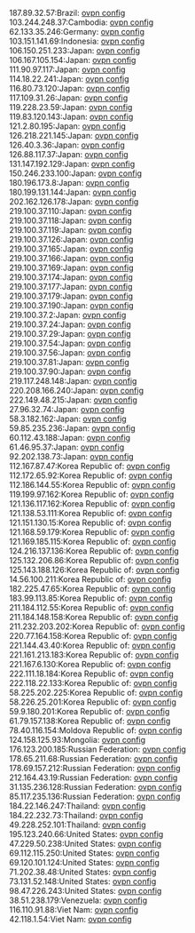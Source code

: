 187.89.32.57:Brazil: [ovpn config](vpn/187_89_32_57.ovpn)  
103.244.248.37:Cambodia: [ovpn config](vpn/103_244_248_37.ovpn)  
62.133.35.246:Germany: [ovpn config](vpn/62_133_35_246.ovpn)  
103.151.141.69:Indonesia: [ovpn config](vpn/103_151_141_69.ovpn)  
106.150.251.233:Japan: [ovpn config](vpn/106_150_251_233.ovpn)  
106.167.105.154:Japan: [ovpn config](vpn/106_167_105_154.ovpn)  
111.90.97.117:Japan: [ovpn config](vpn/111_90_97_117.ovpn)  
114.18.22.241:Japan: [ovpn config](vpn/114_18_22_241.ovpn)  
116.80.73.120:Japan: [ovpn config](vpn/116_80_73_120.ovpn)  
117.109.31.26:Japan: [ovpn config](vpn/117_109_31_26.ovpn)  
119.228.23.59:Japan: [ovpn config](vpn/119_228_23_59.ovpn)  
119.83.120.143:Japan: [ovpn config](vpn/119_83_120_143.ovpn)  
121.2.80.195:Japan: [ovpn config](vpn/121_2_80_195.ovpn)  
126.218.221.145:Japan: [ovpn config](vpn/126_218_221_145.ovpn)  
126.40.3.36:Japan: [ovpn config](vpn/126_40_3_36.ovpn)  
126.88.117.37:Japan: [ovpn config](vpn/126_88_117_37.ovpn)  
131.147.192.129:Japan: [ovpn config](vpn/131_147_192_129.ovpn)  
150.246.233.100:Japan: [ovpn config](vpn/150_246_233_100.ovpn)  
180.196.173.8:Japan: [ovpn config](vpn/180_196_173_8.ovpn)  
180.199.131.144:Japan: [ovpn config](vpn/180_199_131_144.ovpn)  
202.162.126.178:Japan: [ovpn config](vpn/202_162_126_178.ovpn)  
219.100.37.110:Japan: [ovpn config](vpn/219_100_37_110.ovpn)  
219.100.37.118:Japan: [ovpn config](vpn/219_100_37_118.ovpn)  
219.100.37.119:Japan: [ovpn config](vpn/219_100_37_119.ovpn)  
219.100.37.126:Japan: [ovpn config](vpn/219_100_37_126.ovpn)  
219.100.37.165:Japan: [ovpn config](vpn/219_100_37_165.ovpn)  
219.100.37.166:Japan: [ovpn config](vpn/219_100_37_166.ovpn)  
219.100.37.169:Japan: [ovpn config](vpn/219_100_37_169.ovpn)  
219.100.37.174:Japan: [ovpn config](vpn/219_100_37_174.ovpn)  
219.100.37.177:Japan: [ovpn config](vpn/219_100_37_177.ovpn)  
219.100.37.179:Japan: [ovpn config](vpn/219_100_37_179.ovpn)  
219.100.37.190:Japan: [ovpn config](vpn/219_100_37_190.ovpn)  
219.100.37.2:Japan: [ovpn config](vpn/219_100_37_2.ovpn)  
219.100.37.24:Japan: [ovpn config](vpn/219_100_37_24.ovpn)  
219.100.37.29:Japan: [ovpn config](vpn/219_100_37_29.ovpn)  
219.100.37.54:Japan: [ovpn config](vpn/219_100_37_54.ovpn)  
219.100.37.56:Japan: [ovpn config](vpn/219_100_37_56.ovpn)  
219.100.37.81:Japan: [ovpn config](vpn/219_100_37_81.ovpn)  
219.100.37.90:Japan: [ovpn config](vpn/219_100_37_90.ovpn)  
219.117.248.148:Japan: [ovpn config](vpn/219_117_248_148.ovpn)  
220.208.166.240:Japan: [ovpn config](vpn/220_208_166_240.ovpn)  
222.149.48.215:Japan: [ovpn config](vpn/222_149_48_215.ovpn)  
27.96.32.74:Japan: [ovpn config](vpn/27_96_32_74.ovpn)  
58.3.182.162:Japan: [ovpn config](vpn/58_3_182_162.ovpn)  
59.85.235.236:Japan: [ovpn config](vpn/59_85_235_236.ovpn)  
60.112.43.188:Japan: [ovpn config](vpn/60_112_43_188.ovpn)  
61.46.95.37:Japan: [ovpn config](vpn/61_46_95_37.ovpn)  
92.202.138.73:Japan: [ovpn config](vpn/92_202_138_73.ovpn)  
112.167.87.47:Korea Republic of: [ovpn config](vpn/112_167_87_47.ovpn)  
112.172.65.92:Korea Republic of: [ovpn config](vpn/112_172_65_92.ovpn)  
112.186.144.55:Korea Republic of: [ovpn config](vpn/112_186_144_55.ovpn)  
119.199.97.162:Korea Republic of: [ovpn config](vpn/119_199_97_162.ovpn)  
121.136.117.162:Korea Republic of: [ovpn config](vpn/121_136_117_162.ovpn)  
121.138.53.111:Korea Republic of: [ovpn config](vpn/121_138_53_111.ovpn)  
121.151.130.15:Korea Republic of: [ovpn config](vpn/121_151_130_15.ovpn)  
121.168.59.179:Korea Republic of: [ovpn config](vpn/121_168_59_179.ovpn)  
121.169.185.115:Korea Republic of: [ovpn config](vpn/121_169_185_115.ovpn)  
124.216.137.136:Korea Republic of: [ovpn config](vpn/124_216_137_136.ovpn)  
125.132.206.86:Korea Republic of: [ovpn config](vpn/125_132_206_86.ovpn)  
125.143.188.126:Korea Republic of: [ovpn config](vpn/125_143_188_126.ovpn)  
14.56.100.211:Korea Republic of: [ovpn config](vpn/14_56_100_211.ovpn)  
182.225.47.65:Korea Republic of: [ovpn config](vpn/182_225_47_65.ovpn)  
183.99.113.85:Korea Republic of: [ovpn config](vpn/183_99_113_85.ovpn)  
211.184.112.55:Korea Republic of: [ovpn config](vpn/211_184_112_55.ovpn)  
211.184.148.158:Korea Republic of: [ovpn config](vpn/211_184_148_158.ovpn)  
211.232.203.202:Korea Republic of: [ovpn config](vpn/211_232_203_202.ovpn)  
220.77.164.158:Korea Republic of: [ovpn config](vpn/220_77_164_158.ovpn)  
221.144.43.40:Korea Republic of: [ovpn config](vpn/221_144_43_40.ovpn)  
221.161.213.183:Korea Republic of: [ovpn config](vpn/221_161_213_183.ovpn)  
221.167.6.130:Korea Republic of: [ovpn config](vpn/221_167_6_130.ovpn)  
222.111.18.184:Korea Republic of: [ovpn config](vpn/222_111_18_184.ovpn)  
222.118.22.133:Korea Republic of: [ovpn config](vpn/222_118_22_133.ovpn)  
58.225.202.225:Korea Republic of: [ovpn config](vpn/58_225_202_225.ovpn)  
58.226.25.201:Korea Republic of: [ovpn config](vpn/58_226_25_201.ovpn)  
59.9.180.201:Korea Republic of: [ovpn config](vpn/59_9_180_201.ovpn)  
61.79.157.138:Korea Republic of: [ovpn config](vpn/61_79_157_138.ovpn)  
78.40.116.154:Moldova Republic of: [ovpn config](vpn/78_40_116_154.ovpn)  
124.158.125.93:Mongolia: [ovpn config](vpn/124_158_125_93.ovpn)  
176.123.200.185:Russian Federation: [ovpn config](vpn/176_123_200_185.ovpn)  
178.65.211.68:Russian Federation: [ovpn config](vpn/178_65_211_68.ovpn)  
178.69.157.212:Russian Federation: [ovpn config](vpn/178_69_157_212.ovpn)  
212.164.43.19:Russian Federation: [ovpn config](vpn/212_164_43_19.ovpn)  
31.135.236.128:Russian Federation: [ovpn config](vpn/31_135_236_128.ovpn)  
85.117.235.136:Russian Federation: [ovpn config](vpn/85_117_235_136.ovpn)  
184.22.146.247:Thailand: [ovpn config](vpn/184_22_146_247.ovpn)  
184.22.232.73:Thailand: [ovpn config](vpn/184_22_232_73.ovpn)  
49.228.252.101:Thailand: [ovpn config](vpn/49_228_252_101.ovpn)  
195.123.240.66:United States: [ovpn config](vpn/195_123_240_66.ovpn)  
47.229.50.238:United States: [ovpn config](vpn/47_229_50_238.ovpn)  
69.112.115.250:United States: [ovpn config](vpn/69_112_115_250.ovpn)  
69.120.101.124:United States: [ovpn config](vpn/69_120_101_124.ovpn)  
71.202.38.48:United States: [ovpn config](vpn/71_202_38_48.ovpn)  
73.131.52.148:United States: [ovpn config](vpn/73_131_52_148.ovpn)  
98.47.226.243:United States: [ovpn config](vpn/98_47_226_243.ovpn)  
38.51.238.179:Venezuela: [ovpn config](vpn/38_51_238_179.ovpn)  
116.110.91.88:Viet Nam: [ovpn config](vpn/116_110_91_88.ovpn)  
42.118.1.54:Viet Nam: [ovpn config](vpn/42_118_1_54.ovpn)  
